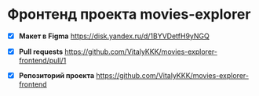 
# Фронтенд проекта movies-explorer

- [X] **Макет в Figma** https://disk.yandex.ru/d/1BYVDetfH9yNGQ

- [X] **Pull requests** https://github.com/VitalyKKK/movies-explorer-frontend/pull/1

- [X] **Репозиторий проекта** https://github.com/VitalyKKK/movies-explorer-frontend

 
